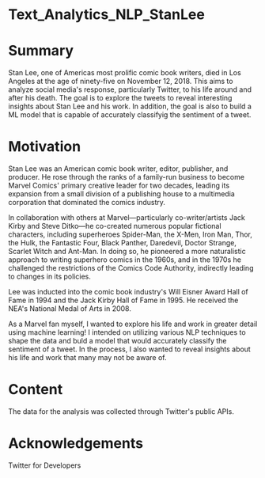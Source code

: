 # Text_Analytics_NLP_StanLee

# Summary
Stan Lee, one of Americas most prolific comic book writers, died in Los Angeles at the age of ninety-five on November 12, 2018. This aims to analyze social media's response, particularly Twitter, to his life around and after his death. The goal is to explore the tweets to reveal interesting insights about Stan Lee and his work. In addition, the goal is also to build a ML model that is capable of accurately classifyig the sentiment of a tweet.

# Motivation
Stan Lee was an American comic book writer, editor, publisher, and producer. He rose through the ranks of a family-run business to become Marvel Comics' primary creative leader for two decades, leading its expansion from a small division of a publishing house to a multimedia corporation that dominated the comics industry.

In collaboration with others at Marvel—particularly co-writer/artists Jack Kirby and Steve Ditko—he co-created numerous popular fictional characters, including superheroes Spider-Man, the X-Men, Iron Man, Thor, the Hulk, the Fantastic Four, Black Panther, Daredevil, Doctor Strange, Scarlet Witch and Ant-Man. In doing so, he pioneered a more naturalistic approach to writing superhero comics in the 1960s, and in the 1970s he challenged the restrictions of the Comics Code Authority, indirectly leading to changes in its policies.

Lee was inducted into the comic book industry's Will Eisner Award Hall of Fame in 1994 and the Jack Kirby Hall of Fame in 1995. He received the NEA's National Medal of Arts in 2008.

As a Marvel fan myself, I wanted to explore his life and work in greater detail using machine learning! I intended on utilizing various NLP techniques to shape the data and buld a model that would accurately classify the sentiment of a tweet. In the process, I also wanted to reveal insights about his life and work that many may not be aware of.

# Content
The data for the analysis was collected through Twitter's public APIs.

# Acknowledgements
Twitter for Developers
